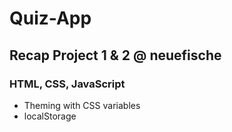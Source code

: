 # Quiz-App
## Recap Project 1 & 2 @ neuefische
### HTML, CSS, JavaScript

- Theming with CSS variables
- localStorage
